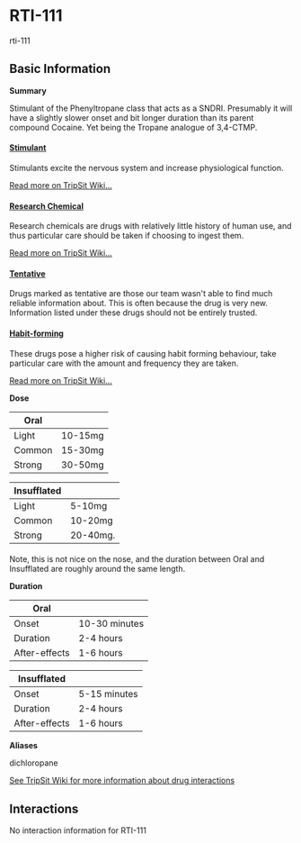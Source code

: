 # RTI-111

rti-111

## Basic Information

**Summary**

Stimulant of the Phenyltropane class that acts as a SNDRI. Presumably it will have a slightly slower onset and bit longer duration than its parent compound Cocaine. Yet being the Tropane analogue of 3,4-CTMP.

#### [Stimulant](/category/stimulant)

Stimulants excite the nervous system and increase physiological function.

[Read more on TripSit Wiki...](#{category.wiki})

#### [Research Chemical](/category/research-chemical)

Research chemicals are drugs with relatively little history of human use, and thus particular care should be taken if choosing to ingest them.

[Read more on TripSit Wiki...](#{category.wiki})

#### [Tentative](/category/tentative)

Drugs marked as tentative are those our team wasn't able to find much reliable information about. This is often because the drug is very new. Information listed under these drugs should not be entirely trusted.

#### [Habit-forming](/category/habit-forming)

These drugs pose a higher risk of causing habit forming behaviour, take particular care with the amount and frequency they are taken.

[Read more on TripSit Wiki...](#{category.wiki})

**Dose**

| Oral   |         |
| ------ | ------- |
| Light  | 10-15mg |
| Common | 15-30mg |
| Strong | 30-50mg |

| Insufflated |          |
| ----------- | -------- |
| Light       | 5-10mg   |
| Common      | 10-20mg  |
| Strong      | 20-40mg. |

#### 

 Note, this is not nice on the nose, and the duration between Oral and Insufflated are roughly around the same length.

**Duration**

| Oral          |               |
| ------------- | ------------- |
| Onset         | 10-30 minutes |
| Duration      | 2-4 hours     |
| After-effects | 1-6 hours     |

| Insufflated   |              |
| ------------- | ------------ |
| Onset         | 5-15 minutes |
| Duration      | 2-4 hours    |
| After-effects | 1-6 hours    |

**Aliases**

dichloropane  

[See TripSit Wiki for more information about drug interactions](http://combo.tripsit.me/)

## Interactions

No interaction information for RTI-111
